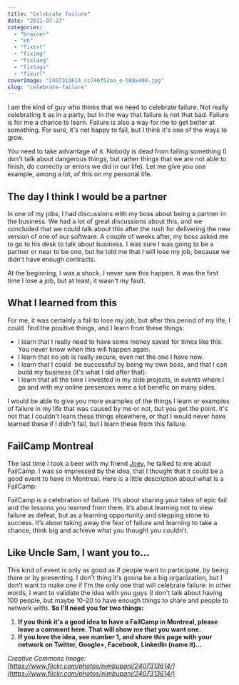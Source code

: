 ```yaml
---
title: "Celebrate failure"
date: "2011-07-27"
categories: 
  - "brainer"
  - "en"
  - "fixtxt"
  - "fiximg"
  - "fixlang"
  - "fixtags"
  - "fixurl"
coverImage: "2407313614_cc746f52aa_o-580x400.jpg"
slug: "celebrate-failure"
---
```


I am the kind of guy who thinks that we need to celebrate failure. Not really celebrating it as in a party, but in the way that failure is not that bad. Failure is for me a chance to learn. Failure is also a way for me to get better at something. For sure, it's not happy to fail, but I think it's one of the ways to grow.

You need to take advantage of it. Nobody is dead from failing something (I don't talk about dangerous things, but rather things that we are not able to finish, do correctly or errors we did in our life). Let me give you one example, among a lot, of this on my personal life.

## **The day I think I would be a partner**

In one of my jobs, I had discussions with my boss about being a partner in the business. We had a lot of great discussions about this, and we concluded that we could talk about this after the rush for delivering the new version of one of our software. A couple of weeks after, my boss asked me to go to his desk to talk about business. I was sure I was going to be a partner or near to be one, but he told me that I will lose my job, because we didn't have enough contracts.

At the beginning, I was a shock. I never saw this happen. It was the first time I lose a job, but at least, it wasn't my fault.

## **What I learned from this**

For me, it was certainly a fail to lose my job, but after this period of my life, I could  find the positive things, and I learn from these things:

- I learn that I really need to have some money saved for times like this. You never know when this will happen again.
- I learn that no job is really secure, even not the one I have now.
- I learn that I could  be successful by being my own boss, and that I can build my business (it's what I did after that).
- I learn that all the time I invested in my side projects, in events where I go and with my online presences were a lot benefic on many sides.

I would be able to give you more examples of the things I learn or examples of failure in my life that was caused by me or not, but you get the point. It's not that I couldn't learn these things elsewhere, or that I would never have learned these if I didn't fail, but I learn these from this failure.

## **FailCamp Montreal**

The last time I took a beer with my friend [Joey](https://www.joeydevilla.com/ "Joey DeVilla's blog"), he talked to me about FailCamp. I was so impressed by the idea, that I thought that it could be a good event to have in Montreal. Here is a little description about what is a FailCamp:

FailCamp is a celebration of failure. It’s about sharing your tales of epic fail and the lessons you learned from them. It’s about learning not to view failure as defeat, but as a learning opportunity and stepping stone to success. It’s about taking away the fear of failure and learning to take a chance, think big and achieve what you thought you couldn’t.

## Like Uncle Sam, I want you to...

This kind of event is only as good as if people want to participate, by being there or by presenting. I don't thing it's gonna be a big organization, but I don't want to make one if I'm the only one that will celebrate failure: in other words, I want to validate the idea with you guys (I don't talk about having 100 people, but maybe 10-20 to have enough things to share and people to network with). **So I'll need you for two things:**

1. **If you think it's a good idea to have a FailCamp in Montreal, please leave a comment here. That will show me that you want one.**
2. **If you love the idea, see number 1, and share this page with your network on Twitter, Google+, Facebook, LinkedIn (name it)...**

_Creative Commons Image: [https://www.flickr.com/photos/nimbupani/2407313614/](https://www.flickr.com/photos/nimbupani/2407313614/)_
